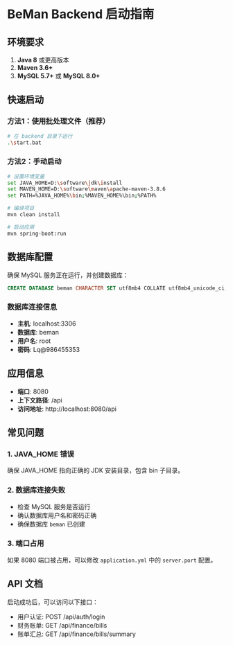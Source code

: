 # BeMan Backend 启动指南

## 环境要求

1. **Java 8** 或更高版本
2. **Maven 3.6+**
3. **MySQL 5.7+** 或 **MySQL 8.0+**

## 快速启动

### 方法1：使用批处理文件（推荐）

```bash
# 在 backend 目录下运行
.\start.bat
```

### 方法2：手动启动

```bash
# 设置环境变量
set JAVA_HOME=D:\software\jdk\install
set MAVEN_HOME=D:\software\maven\apache-maven-3.8.6
set PATH=%JAVA_HOME%\bin;%MAVEN_HOME%\bin;%PATH%

# 编译项目
mvn clean install

# 启动应用
mvn spring-boot:run
```

## 数据库配置

确保 MySQL 服务正在运行，并创建数据库：

```sql
CREATE DATABASE beman CHARACTER SET utf8mb4 COLLATE utf8mb4_unicode_ci;
```

### 数据库连接信息
- **主机**: localhost:3306
- **数据库**: beman
- **用户名**: root
- **密码**: Lq@986455353

## 应用信息

- **端口**: 8080
- **上下文路径**: /api
- **访问地址**: http://localhost:8080/api

## 常见问题

### 1. JAVA_HOME 错误
确保 JAVA_HOME 指向正确的 JDK 安装目录，包含 bin 子目录。

### 2. 数据库连接失败
- 检查 MySQL 服务是否运行
- 确认数据库用户名和密码正确
- 确保数据库 `beman` 已创建

### 3. 端口占用
如果 8080 端口被占用，可以修改 `application.yml` 中的 `server.port` 配置。

## API 文档

启动成功后，可以访问以下接口：
- 用户认证: POST /api/auth/login
- 财务账单: GET /api/finance/bills
- 账单汇总: GET /api/finance/bills/summary 